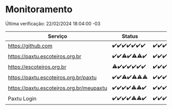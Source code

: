 # Monitoramento

Última verificação: 22/02/2024 18:04:00 -03

|Serviço|Status|Últimas 24h|
|---|---|---|
|https://github.com|<span title="2024-02-15: OK=24">✔️</span><span title="2024-02-16: OK=24">✔️</span><span title="2024-02-17: OK=24">✔️</span><span title="2024-02-18: OK=24">✔️</span><span title="2024-02-19: OK=24">✔️</span><span title="2024-02-20: OK=24">✔️</span><span title="2024-02-21: OK=21">✔️</span>|<span title="21/02/2024 18:04:00 -03 : 200">✔️</span><span title="21/02/2024 19:05:00 -03 : 200">✔️</span><span title="21/02/2024 20:07:00 -03 : 200">✔️</span><span title="21/02/2024 21:29:00 -03 : 200">✔️</span><span title="21/02/2024 22:37:00 -03 : 200">✔️</span><span title="21/02/2024 23:12:00 -03 : 200">✔️</span><span title="22/02/2024 00:07:00 -03 : 200">✔️</span><span title="22/02/2024 01:07:00 -03 : 200">✔️</span><span title="22/02/2024 02:06:00 -03 : 200">✔️</span><span title="22/02/2024 03:08:00 -03 : 200">✔️</span><span title="22/02/2024 04:06:00 -03 : 200">✔️</span><span title="22/02/2024 05:08:00 -03 : 200">✔️</span><span title="22/02/2024 06:07:00 -03 : 200">✔️</span><span title="22/02/2024 07:06:00 -03 : 200">✔️</span><span title="22/02/2024 08:03:00 -03 : 200">✔️</span><span title="22/02/2024 09:10:00 -03 : 200">✔️</span><span title="22/02/2024 10:06:00 -03 : 200">✔️</span><span title="22/02/2024 11:04:00 -03 : 200">✔️</span><span title="22/02/2024 12:05:00 -03 : 200">✔️</span><span title="22/02/2024 13:07:00 -03 : 200">✔️</span><span title="22/02/2024 14:04:00 -03 : 200">✔️</span><span title="22/02/2024 15:08:00 -03 : 200">✔️</span><span title="22/02/2024 16:02:00 -03 : 200">✔️</span><span title="22/02/2024 17:06:00 -03 : 200">✔️</span><span title="22/02/2024 18:04:00 -03 : 200">✔️</span>|
|https://paxtu.escoteiros.org.br|<span title="2024-02-15: OK=24">✔️</span><span title="2024-02-16: OK=24">✔️</span><span title="2024-02-17: OK=23, Falhas=1">⚠️</span><span title="2024-02-18: OK=24">✔️</span><span title="2024-02-19: OK=23, Falhas=1">⚠️</span><span title="2024-02-20: OK=23, Falhas=1">⚠️</span><span title="2024-02-21: OK=21">✔️</span>|<span title="21/02/2024 18:04:00 -03 : 200">✔️</span><span title="21/02/2024 19:05:00 -03 : 200">✔️</span><span title="21/02/2024 20:07:00 -03 : 200">✔️</span><span title="21/02/2024 21:29:00 -03 : 200">✔️</span><span title="21/02/2024 22:37:00 -03 : 200">✔️</span><span title="21/02/2024 23:12:00 -03 : 200">✔️</span><span title="22/02/2024 00:07:00 -03 : 200">✔️</span><span title="22/02/2024 01:07:00 -03 : 200">✔️</span><span title="22/02/2024 02:06:00 -03 : 200">✔️</span><span title="22/02/2024 03:08:00 -03 : 200">✔️</span><span title="22/02/2024 04:06:00 -03 : 200">✔️</span><span title="22/02/2024 05:08:00 -03 : 200">✔️</span><span title="22/02/2024 06:07:00 -03 : 200">✔️</span><span title="22/02/2024 07:06:00 -03 : 200">✔️</span><span title="22/02/2024 08:03:00 -03 : 200">✔️</span><span title="22/02/2024 09:10:00 -03 : 200">✔️</span><span title="22/02/2024 10:06:00 -03 : 200">✔️</span><span title="22/02/2024 11:04:00 -03 : 200">✔️</span><span title="22/02/2024 12:05:00 -03 : 200">✔️</span><span title="22/02/2024 13:07:00 -03 : 200">✔️</span><span title="22/02/2024 14:04:00 -03 : 200">✔️</span><span title="22/02/2024 15:08:00 -03 : 200">✔️</span><span title="22/02/2024 16:02:00 -03 : 200">✔️</span><span title="22/02/2024 17:06:00 -03 : 200">✔️</span><span title="22/02/2024 18:04:00 -03 : 200">✔️</span>|
|https://escoteiros.org.br|<span title="2024-02-15: OK=22, Falhas=2">⚠️</span><span title="2024-02-16: OK=24">✔️</span><span title="2024-02-17: OK=24">✔️</span><span title="2024-02-18: OK=24">✔️</span><span title="2024-02-19: OK=24">✔️</span><span title="2024-02-20: OK=24">✔️</span><span title="2024-02-21: OK=21">✔️</span>|<span title="21/02/2024 18:04:00 -03 : 200">✔️</span><span title="21/02/2024 19:05:00 -03 : 200">✔️</span><span title="21/02/2024 20:07:00 -03 : 200">✔️</span><span title="21/02/2024 21:29:00 -03 : 200">✔️</span><span title="21/02/2024 22:37:00 -03 : 200">✔️</span><span title="21/02/2024 23:12:00 -03 : 200">✔️</span><span title="22/02/2024 00:07:00 -03 : 200">✔️</span><span title="22/02/2024 01:07:00 -03 : 200">✔️</span><span title="22/02/2024 02:06:00 -03 : 200">✔️</span><span title="22/02/2024 03:08:00 -03 : 200">✔️</span><span title="22/02/2024 04:06:00 -03 : 200">✔️</span><span title="22/02/2024 05:08:00 -03 : 200">✔️</span><span title="22/02/2024 06:07:00 -03 : 200">✔️</span><span title="22/02/2024 07:06:00 -03 : 200">✔️</span><span title="22/02/2024 08:03:00 -03 : 200">✔️</span><span title="22/02/2024 09:10:00 -03 : 200">✔️</span><span title="22/02/2024 10:06:00 -03 : 200">✔️</span><span title="22/02/2024 11:04:00 -03 : 200">✔️</span><span title="22/02/2024 12:05:00 -03 : 200">✔️</span><span title="22/02/2024 13:07:00 -03 : 200">✔️</span><span title="22/02/2024 14:04:00 -03 : 200">✔️</span><span title="22/02/2024 15:08:00 -03 : 200">✔️</span><span title="22/02/2024 16:02:00 -03 : 200">✔️</span><span title="22/02/2024 17:06:00 -03 : 200">✔️</span><span title="22/02/2024 18:04:00 -03 : 200">✔️</span>|
|https://paxtu.escoteiros.org.br/paxtu|<span title="2024-02-15: OK=24">✔️</span><span title="2024-02-16: OK=24">✔️</span><span title="2024-02-17: OK=22, Falhas=2">⚠️</span><span title="2024-02-18: OK=24">✔️</span><span title="2024-02-19: OK=23, Falhas=1">⚠️</span><span title="2024-02-20: OK=23, Falhas=1">⚠️</span><span title="2024-02-21: OK=20, Falhas=1">⚠️</span>|<span title="21/02/2024 18:04:00 -03 : 200">✔️</span><span title="21/02/2024 19:05:00 -03 : 200">✔️</span><span title="21/02/2024 20:07:00 -03 : 200">✔️</span><span title="21/02/2024 21:29:00 -03 : 200">✔️</span><span title="21/02/2024 22:37:00 -03 : 200">✔️</span><span title="21/02/2024 23:12:00 -03 : 200">✔️</span><span title="22/02/2024 00:07:00 -03 : 200">✔️</span><span title="22/02/2024 01:07:00 -03 : 200">✔️</span><span title="22/02/2024 02:06:00 -03 : 200">✔️</span><span title="22/02/2024 03:08:00 -03 : 200">✔️</span><span title="22/02/2024 04:06:00 -03 : 200">✔️</span><span title="22/02/2024 05:08:00 -03 : 200">✔️</span><span title="22/02/2024 06:07:00 -03 : 200">✔️</span><span title="22/02/2024 07:06:00 -03 : 200">✔️</span><span title="22/02/2024 08:03:00 -03 : 200">✔️</span><span title="22/02/2024 09:10:00 -03 : 200">✔️</span><span title="22/02/2024 10:06:00 -03 : 200">✔️</span><span title="22/02/2024 11:04:00 -03 : 200">✔️</span><span title="22/02/2024 12:05:00 -03 : 200">✔️</span><span title="22/02/2024 13:07:00 -03 : 200">✔️</span><span title="22/02/2024 14:04:00 -03 : 200">✔️</span><span title="22/02/2024 15:08:00 -03 : 200">✔️</span><span title="22/02/2024 16:02:00 -03 : 200">✔️</span><span title="22/02/2024 17:06:00 -03 : 200">✔️</span><span title="22/02/2024 18:04:00 -03 : 200">✔️</span>|
|https://paxtu.escoteiros.org.br/meupaxtu|<span title="2024-02-15: OK=24">✔️</span><span title="2024-02-16: OK=24">✔️</span><span title="2024-02-17: OK=24">✔️</span><span title="2024-02-18: OK=24">✔️</span><span title="2024-02-19: OK=23, Falhas=1">⚠️</span><span title="2024-02-20: OK=23, Falhas=1">⚠️</span><span title="2024-02-21: OK=21">✔️</span>|<span title="21/02/2024 18:04:00 -03 : 200">✔️</span><span title="21/02/2024 19:05:00 -03 : 200">✔️</span><span title="21/02/2024 20:07:00 -03 : 200">✔️</span><span title="21/02/2024 21:29:00 -03 : 200">✔️</span><span title="21/02/2024 22:37:00 -03 : 200">✔️</span><span title="21/02/2024 23:12:00 -03 : 200">✔️</span><span title="22/02/2024 00:07:00 -03 : 200">✔️</span><span title="22/02/2024 01:07:00 -03 : 200">✔️</span><span title="22/02/2024 02:06:00 -03 : 200">✔️</span><span title="22/02/2024 03:08:00 -03 : 200">✔️</span><span title="22/02/2024 04:06:00 -03 : 200">✔️</span><span title="22/02/2024 05:08:00 -03 : 200">✔️</span><span title="22/02/2024 06:07:00 -03 : 200">✔️</span><span title="22/02/2024 07:06:00 -03 : 200">✔️</span><span title="22/02/2024 08:03:00 -03 : 200">✔️</span><span title="22/02/2024 09:10:00 -03 : 200">✔️</span><span title="22/02/2024 10:06:00 -03 : 200">✔️</span><span title="22/02/2024 11:04:00 -03 : 200">✔️</span><span title="22/02/2024 12:05:00 -03 : 200">✔️</span><span title="22/02/2024 13:07:00 -03 : 200">✔️</span><span title="22/02/2024 14:04:00 -03 : 200">✔️</span><span title="22/02/2024 15:08:00 -03 : 200">✔️</span><span title="22/02/2024 16:02:00 -03 : 200">✔️</span><span title="22/02/2024 17:06:00 -03 : 200">✔️</span><span title="22/02/2024 18:04:00 -03 : 200">✔️</span>|
|Paxtu Login|<span title="2024-02-15: OK=24">✔️</span><span title="2024-02-16: OK=24">✔️</span><span title="2024-02-17: OK=24">✔️</span><span title="2024-02-18: OK=24">✔️</span><span title="2024-02-19: OK=23, Falhas=1">⚠️</span><span title="2024-02-20: OK=23, Falhas=1">⚠️</span><span title="2024-02-21: OK=21">✔️</span>|<span title="21/02/2024 18:04:00 -03 : 200">✔️</span><span title="21/02/2024 19:05:00 -03 : 200">✔️</span><span title="21/02/2024 20:07:00 -03 : 200">✔️</span><span title="21/02/2024 21:29:00 -03 : 200">✔️</span><span title="21/02/2024 22:37:00 -03 : 200">✔️</span><span title="21/02/2024 23:12:00 -03 : 200">✔️</span><span title="22/02/2024 00:07:00 -03 : 200">✔️</span><span title="22/02/2024 01:07:00 -03 : 200">✔️</span><span title="22/02/2024 02:06:00 -03 : 200">✔️</span><span title="22/02/2024 03:08:00 -03 : 200">✔️</span><span title="22/02/2024 04:06:00 -03 : 200">✔️</span><span title="22/02/2024 05:08:00 -03 : 200">✔️</span><span title="22/02/2024 06:07:00 -03 : 200">✔️</span><span title="22/02/2024 07:06:00 -03 : 200">✔️</span><span title="22/02/2024 08:03:00 -03 : 200">✔️</span><span title="22/02/2024 09:10:00 -03 : 200">✔️</span><span title="22/02/2024 10:06:00 -03 : 200">✔️</span><span title="22/02/2024 11:04:00 -03 : 200">✔️</span><span title="22/02/2024 12:05:00 -03 : 200">✔️</span><span title="22/02/2024 13:07:00 -03 : 200">✔️</span><span title="22/02/2024 14:04:00 -03 : 200">✔️</span><span title="22/02/2024 15:08:00 -03 : 200">✔️</span><span title="22/02/2024 16:02:00 -03 : 200">✔️</span><span title="22/02/2024 17:06:00 -03 : 200">✔️</span><span title="22/02/2024 18:04:00 -03 : 200">✔️</span>|
